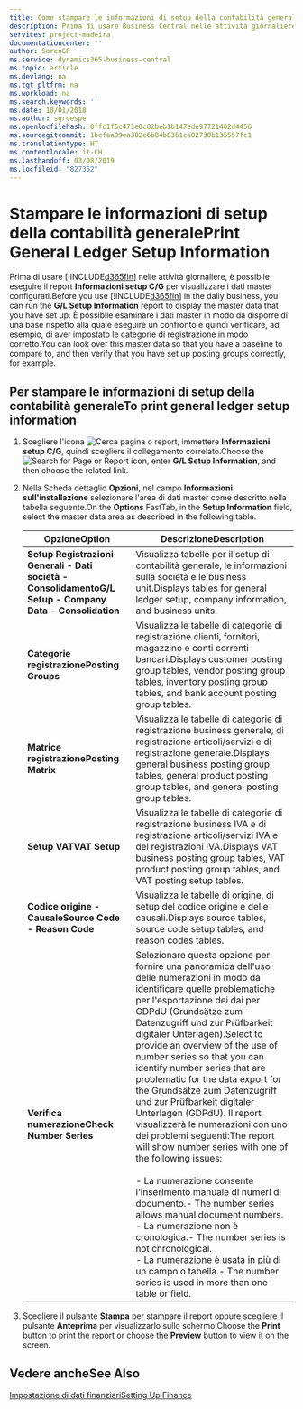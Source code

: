 ```yaml
---
title: Come stampare le informazioni di setup della contabilità generale
description: Prima di usare Business Central nelle attività giornaliere, è possibile eseguire il report Informazioni setup C/G per visualizzare i dati master configurati.
services: project-madeira
documentationcenter: ''
author: SorenGP
ms.service: dynamics365-business-central
ms.topic: article
ms.devlang: na
ms.tgt_pltfrm: na
ms.workload: na
ms.search.keywords: ''
ms.date: 10/01/2018
ms.author: sgroespe
ms.openlocfilehash: 0ffc1f5c471e0c02beb1b147ede97721402d4456
ms.sourcegitcommit: 1bcfaa99ea302e6b84b8361ca02730b135557fc1
ms.translationtype: HT
ms.contentlocale: it-CH
ms.lasthandoff: 03/08/2019
ms.locfileid: "827352"
---
```

# <a name="print-general-ledger-setup-information"></a><span data-ttu-id="2c351-103">Stampare le informazioni di setup della contabilità generale</span><span class="sxs-lookup"><span data-stu-id="2c351-103">Print General Ledger Setup Information</span></span>
<span data-ttu-id="2c351-104">Prima di usare [!INCLUDE[d365fin](../../includes/d365fin_md.md)] nelle attività giornaliere, è possibile eseguire il report **Informazioni setup C/G** per visualizzare i dati master configurati.</span><span class="sxs-lookup"><span data-stu-id="2c351-104">Before you use [!INCLUDE[d365fin](../../includes/d365fin_md.md)] in the daily business, you can run the **G/L Setup Information** report to display the master data that you have set up.</span></span> <span data-ttu-id="2c351-105">È possibile esaminare i dati master in modo da disporre di una base rispetto alla quale eseguire un confronto e quindi verificare, ad esempio, di aver impostato le categorie di registrazione in modo corretto.</span><span class="sxs-lookup"><span data-stu-id="2c351-105">You can look over this master data so that you have a baseline to compare to, and then verify that you have set up posting groups correctly, for example.</span></span>  

## <a name="to-print-general-ledger-setup-information"></a><span data-ttu-id="2c351-106">Per stampare le informazioni di setup della contabilità generale</span><span class="sxs-lookup"><span data-stu-id="2c351-106">To print general ledger setup information</span></span>  

1.  <span data-ttu-id="2c351-107">Scegliere l'icona ![Cerca pagina o report](../../media/ui-search/search_small.png "icona Cerca pagina o report"), immettere **Informazioni setup C/G**, quindi scegliere il collegamento correlato.</span><span class="sxs-lookup"><span data-stu-id="2c351-107">Choose the ![Search for Page or Report](../../media/ui-search/search_small.png "Search for Page or Report icon") icon, enter **G/L Setup Information**, and then choose the related link.</span></span>  
2.  <span data-ttu-id="2c351-108">Nella Scheda dettaglio **Opzioni**, nel campo **Informazioni sull'installazione** selezionare l'area di dati master come descritto nella tabella seguente.</span><span class="sxs-lookup"><span data-stu-id="2c351-108">On the **Options** FastTab, in the **Setup Information** field, select the master data area as described in the following table.</span></span>  

    |<span data-ttu-id="2c351-109">Opzione</span><span class="sxs-lookup"><span data-stu-id="2c351-109">Option</span></span>|<span data-ttu-id="2c351-110">Descrizione</span><span class="sxs-lookup"><span data-stu-id="2c351-110">Description</span></span>|  
    |-------------------------------------|---------------------------------------|  
    |<span data-ttu-id="2c351-111">**Setup Registrazioni Generali - Dati società - Consolidamento**</span><span class="sxs-lookup"><span data-stu-id="2c351-111">**G/L Setup - Company Data - Consolidation**</span></span>|<span data-ttu-id="2c351-112">Visualizza tabelle per il setup di contabilità generale, le informazioni sulla società e le business unit.</span><span class="sxs-lookup"><span data-stu-id="2c351-112">Displays tables for general ledger setup, company information, and business units.</span></span>|  
    |<span data-ttu-id="2c351-113">**Categorie registrazione**</span><span class="sxs-lookup"><span data-stu-id="2c351-113">**Posting Groups**</span></span>|<span data-ttu-id="2c351-114">Visualizza le tabelle di categorie di registrazione clienti, fornitori, magazzino e conti correnti bancari.</span><span class="sxs-lookup"><span data-stu-id="2c351-114">Displays customer posting group tables, vendor posting group tables, inventory posting group tables, and bank account posting group tables.</span></span>|  
    |<span data-ttu-id="2c351-115">**Matrice registrazione**</span><span class="sxs-lookup"><span data-stu-id="2c351-115">**Posting Matrix**</span></span>|<span data-ttu-id="2c351-116">Visualizza le tabelle di categorie di registrazione business generale, di registrazione articoli/servizi e di registrazione generale.</span><span class="sxs-lookup"><span data-stu-id="2c351-116">Displays general business posting group tables, general product posting group tables, and general posting group tables.</span></span>|  
    |<span data-ttu-id="2c351-117">**Setup VAT**</span><span class="sxs-lookup"><span data-stu-id="2c351-117">**VAT Setup**</span></span>|<span data-ttu-id="2c351-118">Visualizza le tabelle di categorie di registrazione business IVA e di registrazione articoli/servizi IVA e del registrazioni IVA.</span><span class="sxs-lookup"><span data-stu-id="2c351-118">Displays VAT business posting group tables, VAT product posting group tables, and VAT posting setup tables.</span></span>|  
    |<span data-ttu-id="2c351-119">**Codice origine - Causale**</span><span class="sxs-lookup"><span data-stu-id="2c351-119">**Source Code - Reason Code**</span></span>|<span data-ttu-id="2c351-120">Visualizza le tabelle di origine, di setup del codice origine e delle causali.</span><span class="sxs-lookup"><span data-stu-id="2c351-120">Displays source tables, source code setup tables, and reason codes tables.</span></span>|  
    |<span data-ttu-id="2c351-121">**Verifica numerazione**</span><span class="sxs-lookup"><span data-stu-id="2c351-121">**Check Number Series**</span></span>|<span data-ttu-id="2c351-122">Selezionare questa opzione per fornire una panoramica dell'uso delle numerazioni in modo da identificare quelle problematiche per l'esportazione dei dai per GDPdU (Grundsätze zum Datenzugriff und zur Prüfbarkeit digitaler Unterlagen).</span><span class="sxs-lookup"><span data-stu-id="2c351-122">Select to provide an overview of the use of number series so that you can identify number series that are problematic for the data export for the Grundsätze zum Datenzugriff und zur Prüfbarkeit digitaler Unterlagen (GDPdU).</span></span> <span data-ttu-id="2c351-123">Il report visualizzerà le numerazioni con uno dei problemi seguenti:</span><span class="sxs-lookup"><span data-stu-id="2c351-123">The report will show number series with one of the following issues:</span></span><br /><br /> <span data-ttu-id="2c351-124">-   La numerazione consente l'inserimento manuale di numeri di documento.</span><span class="sxs-lookup"><span data-stu-id="2c351-124">-   The number series allows manual document numbers.</span></span><br /><span data-ttu-id="2c351-125">-   La numerazione non è cronologica.</span><span class="sxs-lookup"><span data-stu-id="2c351-125">-   The number series is not chronological.</span></span><br /><span data-ttu-id="2c351-126">-   La numerazione è usata in più di un campo o tabella.</span><span class="sxs-lookup"><span data-stu-id="2c351-126">-   The number series is used in more than one table or field.</span></span>|  

3.  <span data-ttu-id="2c351-127">Scegliere il pulsante **Stampa** per stampare il report oppure scegliere il pulsante **Anteprima** per visualizzarlo sullo schermo.</span><span class="sxs-lookup"><span data-stu-id="2c351-127">Choose the **Print** button to print the report or choose the **Preview** button to view it on the screen.</span></span>  

## <a name="see-also"></a><span data-ttu-id="2c351-128">Vedere anche</span><span class="sxs-lookup"><span data-stu-id="2c351-128">See Also</span></span>  
[<span data-ttu-id="2c351-129">Impostazione di dati finanziari</span><span class="sxs-lookup"><span data-stu-id="2c351-129">Setting Up Finance</span></span>](../../finance-setup-finance.md)
